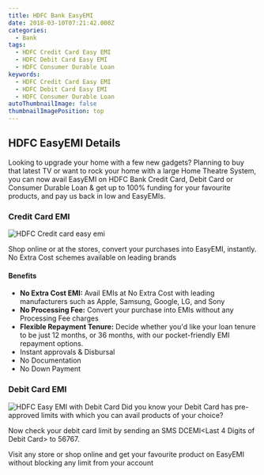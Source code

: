 ```yaml
---
title: HDFC Bank EasyEMI 
date: 2018-03-10T07:21:42.000Z
categories:
  - Bank
tags:
  - HDFC Credit Card Easy EMI
  - HDFC Debit Card Easy EMI
  - HDFC Consumer Durable Loan
keywords:
  - HDFC Credit Card Easy EMI
  - HDFC Debit Card Easy EMI
  - HDFC Consumer Durable Loan
autoThumbnailImage: false
thumbnailImagePosition: top
---
```


## HDFC EasyEMI Details

Looking to upgrade your home with a few new gadgets? Planning to buy that latest TV or want to rock your home with a large Home Theatre System, you can now avail EasyEMI on HDFC Bank Credit Card, Debit Card or Consumer Durable Loan & get up to 100% funding for your favourite products, and pay us back in low and EasyEMIs.

### Credit Card EMI
![HDFC Credit card easy emi](https://www.hdfcbank.com/htdocs/common/easy_emi/images/creditcard.png)

Shop online or at the stores, convert your purchases into EasyEMI, instantly. No Extra Cost schemes available on leading brands

#### Benefits

 -  **No Extra Cost EMI:** Avail EMIs at No Extra Cost with leading manufacturers such as Apple, Samsung, Google, LG, and Sony  
 - **No Processing Fee:** Convert your purchase into EMIs without any Processing Fee charges
 - **Flexible Repayment Tenure:**  Decide whether you'd like your loan tenure to be just 12 months, or 36 months, with our pocket-friendly EMI repayment options. 
 - Instant approvals & Disbursal
 - No Documentation
 -  No Down Payment
  
### Debit Card EMI

![HDFC Easy EMI with Debit Card](https://www.hdfcbank.com/htdocs/common/easy_emi/images/debit-card.png)
Did you know your Debit Card has pre-approved limits with which you can avail products of your choice?

Now check your debit card limit by sending an
SMS DCEMI<Space><Last 4 Digits of Debit Card> to 56767.

Visit any store or shop online and get your favourite product on EasyEMI without blocking any limit from your account



<!--stackedit_data:
eyJoaXN0b3J5IjpbLTE2MjQ4NjEzNThdfQ==
-->
<!--stackedit_data:
eyJoaXN0b3J5IjpbMTYxODY1ODM5OV19
-->